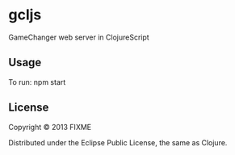 # gcljs

GameChanger web server in ClojureScript

## Usage

To run: npm start

## License

Copyright © 2013 FIXME

Distributed under the Eclipse Public License, the same as Clojure.
